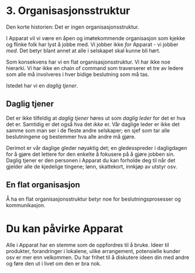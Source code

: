 # 3. Organisasjonsstruktur

Den korte historien:
Det er ingen organisasjonsstruktur.

I Apparat vil vi være en åpen og imøtekommende organisasjon
som kjekke og flinke folk har lyst å jobbe med.
Vi jobber ikke _for_ Apparat - vi jobber _med_.
Det betyr blant annet at alle i selskapet skal kunne bli hørt.

Som konsekvens har vi en flat organisasjonsstruktur.
Vi har ikke noe hierarki.
Vi har ikke en chain of command som traverserer et tre av ledere
som alle må involveres i hver bidige beslutning som må tas.

Istedet har vi en _daglig tjener_.

## Daglig tjener

Det er ikke tilfeldig at _daglig tjener_
høres ut som _daglig leder_
for det er hva det er.
Samtidig er det også hva det _ikke_ er.
Vår daglige leder er ikke det samme som man ser i de fleste andre selskaper;
en sjef som tar alle beslutningene
og bestemmer hva alle andre må gjøre.

Derimot er vår daglige gleder nøyaktig det;
en gledesspreder i dagligdagen for å gjøre det lettere
for den enkelte å fokusere på å gjøre jobben sin.
Daglig tjener er den personen i Apparat du kan forholde deg til
når det gjelder alle de kjedelige tingene;
lønn, skattekort, innkjøp av utstyr osv.

## En flat organisasjon

Å ha en flat organisasjonsstruktur betyr noe for
beslutningsprosesser og kommunikasjon.

# Du kan påvirke Apparat

Alle i Apparat har en stemme som de oppfordres til å bruke.
Ideer til produkter, forandringer i lokalene,
ulike arrangement, potensielle kunder osv
er mer enn velkommen.
Du har frihet til å diskutere ideen din med andre
og føre den ut i livet om den er bra nok.
